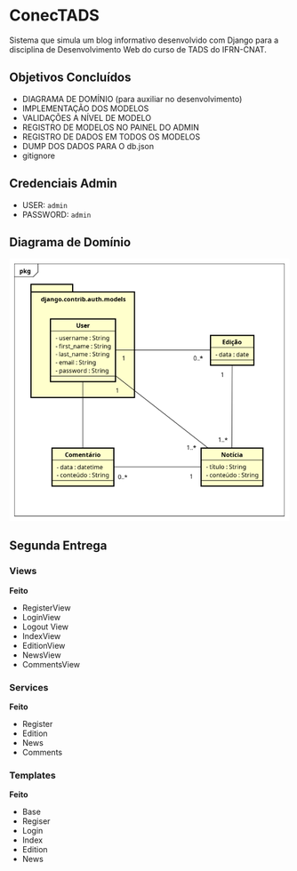 # ConecTADS
Sistema que simula um blog informativo desenvolvido com Django para a disciplina de Desenvolvimento Web do curso de TADS do IFRN-CNAT.

## Objetivos Concluídos

- DIAGRAMA DE DOMÍNIO (para auxiliar no desenvolvimento)
- IMPLEMENTAÇÃO DOS MODELOS
- VALIDAÇÕES A NÍVEL DE MODELO
- REGISTRO DE MODELOS NO PAINEL DO ADMIN
- REGISTRO DE DADOS EM TODOS OS MODELOS
- DUMP DOS DADOS PARA O db.json
- gitignore

## Credenciais Admin

- USER: ```admin```
- PASSWORD: ```admin```

## Diagrama de Domínio
![](models-diagram.png)


## Segunda Entrega

### Views

**Feito**

- RegisterView
- LoginView
- Logout View
- IndexView
- EditionView
- NewsView
- CommentsView

### Services

**Feito**

- Register
- Edition
- News
- Comments

### Templates

**Feito**

- Base
- Regiser
- Login
- Index
- Edition
- News
